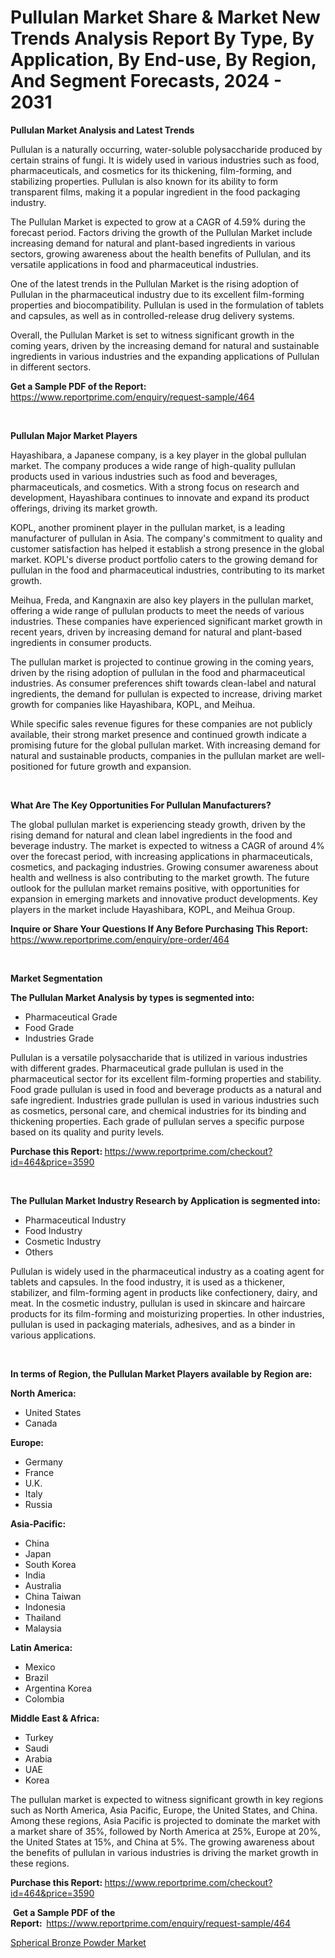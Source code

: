 <p><h1>Pullulan Market Share & Market New Trends Analysis Report By Type, By Application, By End-use, By Region, And Segment Forecasts, 2024 - 2031</h1></p><p><strong>Pullulan Market Analysis and Latest Trends</strong></p>
<p><p>Pullulan is a naturally occurring, water-soluble polysaccharide produced by certain strains of fungi. It is widely used in various industries such as food, pharmaceuticals, and cosmetics for its thickening, film-forming, and stabilizing properties. Pullulan is also known for its ability to form transparent films, making it a popular ingredient in the food packaging industry.</p><p>The Pullulan Market is expected to grow at a CAGR of 4.59% during the forecast period. Factors driving the growth of the Pullulan Market include increasing demand for natural and plant-based ingredients in various sectors, growing awareness about the health benefits of Pullulan, and its versatile applications in food and pharmaceutical industries.</p><p>One of the latest trends in the Pullulan Market is the rising adoption of Pullulan in the pharmaceutical industry due to its excellent film-forming properties and biocompatibility. Pullulan is used in the formulation of tablets and capsules, as well as in controlled-release drug delivery systems.</p><p>Overall, the Pullulan Market is set to witness significant growth in the coming years, driven by the increasing demand for natural and sustainable ingredients in various industries and the expanding applications of Pullulan in different sectors.</p></p>
<p><strong>Get a Sample PDF of the Report:&nbsp;</strong> <a href="https://www.reportprime.com/enquiry/request-sample/464">https://www.reportprime.com/enquiry/request-sample/464</a></p>
<p>&nbsp;</p>
<p><strong>Pullulan Major Market Players</strong></p>
<p><p>Hayashibara, a Japanese company, is a key player in the global pullulan market. The company produces a wide range of high-quality pullulan products used in various industries such as food and beverages, pharmaceuticals, and cosmetics. With a strong focus on research and development, Hayashibara continues to innovate and expand its product offerings, driving its market growth.</p><p>KOPL, another prominent player in the pullulan market, is a leading manufacturer of pullulan in Asia. The company's commitment to quality and customer satisfaction has helped it establish a strong presence in the global market. KOPL's diverse product portfolio caters to the growing demand for pullulan in the food and pharmaceutical industries, contributing to its market growth.</p><p>Meihua, Freda, and Kangnaxin are also key players in the pullulan market, offering a wide range of pullulan products to meet the needs of various industries. These companies have experienced significant market growth in recent years, driven by increasing demand for natural and plant-based ingredients in consumer products.</p><p>The pullulan market is projected to continue growing in the coming years, driven by the rising adoption of pullulan in the food and pharmaceutical industries. As consumer preferences shift towards clean-label and natural ingredients, the demand for pullulan is expected to increase, driving market growth for companies like Hayashibara, KOPL, and Meihua.</p><p>While specific sales revenue figures for these companies are not publicly available, their strong market presence and continued growth indicate a promising future for the global pullulan market. With increasing demand for natural and sustainable products, companies in the pullulan market are well-positioned for future growth and expansion.</p></p>
<p>&nbsp;</p>
<p><strong>What Are The Key Opportunities For Pullulan Manufacturers?</strong></p>
<p><p>The global pullulan market is experiencing steady growth, driven by the rising demand for natural and clean label ingredients in the food and beverage industry. The market is expected to witness a CAGR of around 4% over the forecast period, with increasing applications in pharmaceuticals, cosmetics, and packaging industries. Growing consumer awareness about health and wellness is also contributing to the market growth. The future outlook for the pullulan market remains positive, with opportunities for expansion in emerging markets and innovative product developments. Key players in the market include Hayashibara, KOPL, and Meihua Group.</p></p>
<p><strong>Inquire or Share Your Questions If Any Before Purchasing This Report:</strong> <a href="https://www.reportprime.com/enquiry/pre-order/464">https://www.reportprime.com/enquiry/pre-order/464</a></p>
<p>&nbsp;</p>
<p><strong>Market Segmentation</strong></p>
<p><strong>The Pullulan Market Analysis by types is segmented into:</strong></p>
<p><ul><li>Pharmaceutical Grade</li><li>Food Grade</li><li>Industries Grade</li></ul></p>
<p><p>Pullulan is a versatile polysaccharide that is utilized in various industries with different grades. Pharmaceutical grade pullulan is used in the pharmaceutical sector for its excellent film-forming properties and stability. Food grade pullulan is used in food and beverage products as a natural and safe ingredient. Industries grade pullulan is used in various industries such as cosmetics, personal care, and chemical industries for its binding and thickening properties. Each grade of pullulan serves a specific purpose based on its quality and purity levels.</p></p>
<p><strong>Purchase this Report:&nbsp;</strong><a href="https://www.reportprime.com/checkout?id=464&price=3590">https://www.reportprime.com/checkout?id=464&price=3590</a></p>
<p>&nbsp;</p>
<p><strong>The Pullulan Market Industry Research by Application is segmented into:</strong></p>
<p><ul><li>Pharmaceutical Industry</li><li>Food Industry</li><li>Cosmetic Industry</li><li>Others</li></ul></p>
<p><p>Pullulan is widely used in the pharmaceutical industry as a coating agent for tablets and capsules. In the food industry, it is used as a thickener, stabilizer, and film-forming agent in products like confectionery, dairy, and meat. In the cosmetic industry, pullulan is used in skincare and haircare products for its film-forming and moisturizing properties. In other industries, pullulan is used in packaging materials, adhesives, and as a binder in various applications.</p></p>
<p>&nbsp;</p>
<p><strong>In terms of Region, the Pullulan Market Players available by Region are:</strong></p>
<p>
    <p> <strong> North America: </strong>
        <ul>
            <li>United States</li>
            <li>Canada</li>
        </ul>
        </p> 
    <p> <strong> Europe: </strong>
        <ul>
            <li>Germany</li>
            <li>France</li>
            <li>U.K.</li>
            <li>Italy</li>
            <li>Russia</li>
        </ul>
        </p> 
    <p> <strong> Asia-Pacific: </strong>
        <ul>
            <li>China</li>
            <li>Japan</li>
            <li>South Korea</li>
            <li>India</li>
            <li>Australia</li>
            <li>China Taiwan</li>
            <li>Indonesia</li>
            <li>Thailand</li>
            <li>Malaysia</li>
        </ul>
        </p> 
    <p> <strong> Latin America: </strong>
        <ul>
            <li>Mexico</li>
            <li>Brazil</li>
            <li>Argentina Korea</li>
            <li>Colombia</li>
        </ul>
        </p> 
    <p> <strong> Middle East & Africa: </strong>
        <ul>
            <li>Turkey</li>
            <li>Saudi</li>
            <li>Arabia</li>
            <li>UAE</li>
            <li>Korea</li>
        </ul>
    </p>
    </p>
<p><p>The pullulan market is expected to witness significant growth in key regions such as North America, Asia Pacific, Europe, the United States, and China. Among these regions, Asia Pacific is projected to dominate the market with a market share of 35%, followed by North America at 25%, Europe at 20%, the United States at 15%, and China at 5%. The growing awareness about the benefits of pullulan in various industries is driving the market growth in these regions.</p></p>
<p><strong>Purchase this Report: </strong><a href="https://www.reportprime.com/checkout?id=464&price=3590">https://www.reportprime.com/checkout?id=464&price=3590</a></p>
<p>&nbsp;<strong>Get a Sample PDF of the Report:&nbsp;&nbsp;</strong><a href="https://www.reportprime.com/enquiry/request-sample/464">https://www.reportprime.com/enquiry/request-sample/464</a></p>
<p><strong></strong></p>
<p><p><a href="https://fearless-okapi-6c8.notion.site/Spherical-Bronze-Powder-Market-Size-Share-Trends-Analysis-Report-By-Application-Regional-Outlook-38f02c225dc04e6f83575355f8f5b345">Spherical Bronze Powder Market</a></p></p>